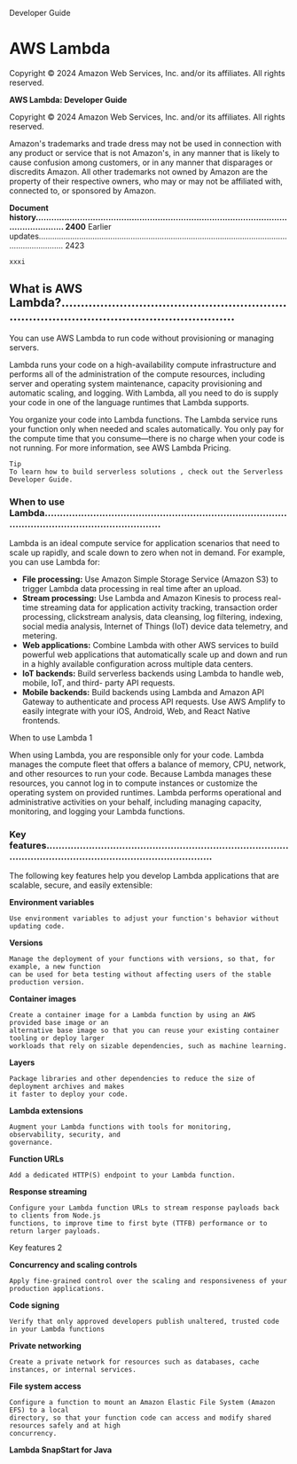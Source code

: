 Developer Guide

# AWS Lambda

Copyright © 2024 Amazon Web Services, Inc. and/or its affiliates. All rights reserved.


**AWS Lambda: Developer Guide**

Copyright © 2024 Amazon Web Services, Inc. and/or its affiliates. All rights reserved.

Amazon's trademarks and trade dress may not be used in connection with any product or service
that is not Amazon's, in any manner that is likely to cause confusion among customers, or in any
manner that disparages or discredits Amazon. All other trademarks not owned by Amazon are
the property of their respective owners, who may or may not be affiliated with, connected to, or
sponsored by Amazon.

**Document history...................................................................................................................... 2400**
Earlier updates....................................................................................................................................... 2423

```
xxxi
```

## What is AWS Lambda?....................................................................................................................

You can use AWS Lambda to run code without provisioning or managing servers.

Lambda runs your code on a high-availability compute infrastructure and performs all of the
administration of the compute resources, including server and operating system maintenance,
capacity provisioning and automatic scaling, and logging. With Lambda, all you need to do is
supply your code in one of the language runtimes that Lambda supports.

You organize your code into Lambda functions. The Lambda service runs your function only when
needed and scales automatically. You only pay for the compute time that you consume—there is
no charge when your code is not running. For more information, see AWS Lambda Pricing.

```
Tip
To learn how to build serverless solutions , check out the Serverless Developer Guide.
```
### When to use Lambda..................................................................................................................................

Lambda is an ideal compute service for application scenarios that need to scale up rapidly, and
scale down to zero when not in demand. For example, you can use Lambda for:

- **File processing:** Use Amazon Simple Storage Service (Amazon S3) to trigger Lambda data
    processing in real time after an upload.
- **Stream processing:** Use Lambda and Amazon Kinesis to process real-time streaming data for
    application activity tracking, transaction order processing, clickstream analysis, data cleansing,
    log filtering, indexing, social media analysis, Internet of Things (IoT) device data telemetry, and
    metering.
- **Web applications:** Combine Lambda with other AWS services to build powerful web applications
    that automatically scale up and down and run in a highly available configuration across multiple
    data centers.
- **IoT backends:** Build serverless backends using Lambda to handle web, mobile, IoT, and third-
    party API requests.
- **Mobile backends:** Build backends using Lambda and Amazon API Gateway to authenticate and
    process API requests. Use AWS Amplify to easily integrate with your iOS, Android, Web, and
    React Native frontends.

When to use Lambda 1


When using Lambda, you are responsible only for your code. Lambda manages the compute fleet
that offers a balance of memory, CPU, network, and other resources to run your code. Because
Lambda manages these resources, you cannot log in to compute instances or customize the
operating system on provided runtimes. Lambda performs operational and administrative activities
on your behalf, including managing capacity, monitoring, and logging your Lambda functions.

### Key features...................................................................................................................................................

The following key features help you develop Lambda applications that are scalable, secure, and
easily extensible:

**Environment variables**

```
Use environment variables to adjust your function's behavior without updating code.
```
**Versions**

```
Manage the deployment of your functions with versions, so that, for example, a new function
can be used for beta testing without affecting users of the stable production version.
```
**Container images**

```
Create a container image for a Lambda function by using an AWS provided base image or an
alternative base image so that you can reuse your existing container tooling or deploy larger
workloads that rely on sizable dependencies, such as machine learning.
```
**Layers**

```
Package libraries and other dependencies to reduce the size of deployment archives and makes
it faster to deploy your code.
```
**Lambda extensions**

```
Augment your Lambda functions with tools for monitoring, observability, security, and
governance.
```
**Function URLs**

```
Add a dedicated HTTP(S) endpoint to your Lambda function.
```
**Response streaming**

```
Configure your Lambda function URLs to stream response payloads back to clients from Node.js
functions, to improve time to first byte (TTFB) performance or to return larger payloads.
```
Key features 2


**Concurrency and scaling controls**

```
Apply fine-grained control over the scaling and responsiveness of your production applications.
```
**Code signing**

```
Verify that only approved developers publish unaltered, trusted code in your Lambda functions
```
**Private networking**

```
Create a private network for resources such as databases, cache instances, or internal services.
```
**File system access**

```
Configure a function to mount an Amazon Elastic File System (Amazon EFS) to a local
directory, so that your function code can access and modify shared resources safely and at high
concurrency.
```
**Lambda SnapStart for Java**